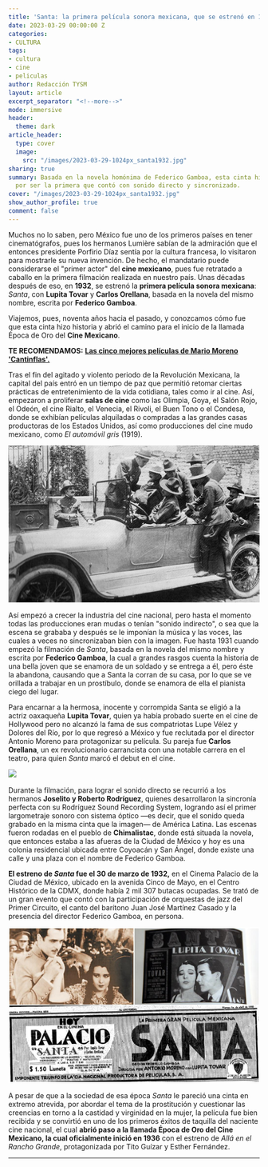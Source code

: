 ```yaml
---
title: 'Santa: la primera película sonora mexicana, que se estrenó en 1932'
date: 2023-03-29 00:00:00 Z
categories:
- CULTURA
tags:
- cultura
- cine
- peliculas
author: Redacción TYSM
layout: article
excerpt_separator: "<!--more-->"
mode: immersive
header:
  theme: dark
article_header:
  type: cover
  image:
    src: "/images/2023-03-29-1024px_santa1932.jpg"
sharing: true
summary: Basada en la novela homónima de Federico Gamboa, esta cinta hizo historia
  por ser la primera que contó con sonido directo y sincronizado.
cover: "/images/2023-03-29-1024px_santa1932.jpg"
show_author_profile: true
comment: false
---
```


Muchos no lo saben, pero México fue uno de los primeros países en tener cinematógrafos, pues los hermanos Lumière sabían de la admiración que el entonces presidente Porfirio Díaz sentía por la cultura francesa, lo visitaron para mostrarle su nueva invención. De hecho, el mandatario puede considerarse el "primer actor" del **cine mexicano**, pues fue retratado a caballo en la primera filmación realizada en nuestro país. Unas décadas después de eso, en **1932**, se estrenó la **primera película sonora mexicana**: _Santa_, con **Lupita Tovar** y **Carlos Orellana**, basada en la novela del mismo nombre, escrita por **Federico Gamboa**.

Viajemos, pues, noventa años hacia el pasado, y conozcamos cómo fue que esta cinta hizo historia y abrió el camino para el inicio de la llamada Época de Oro del **Cine Mexicano**.

**TE RECOMENDAMOS:** [**Las cinco mejores películas de Mario Moreno 'Cantinflas'.**](https://blog.tonoysumariachi.com/mexicanisimos/2022/09/26/las-cinco-mejores-peliculas-de-mario-moreno-cantinflas.html)

Tras el fin del agitado y violento periodo de la Revolución Mexicana, la capital del país entró en un tiempo de paz que permitió retomar ciertas prácticas de entretenimiento de la vida cotidiana, tales como ir al cine. Así, empezaron a proliferar **salas de cine** como las Olimpia, Goya, el Salón Rojo, el Odeón, el cine Rialto, el Venecia, el Rivoli, el Buen Tono o el Condesa, donde se exhibían películas alquiladas o compradas a las grandes casas productoras de los Estados Unidos, así como producciones del cine mudo mexicano, como _El automóvil gris_ (1919).

![](/images/2023-03-29-automovil-gris.jpeg)

Así empezó a crecer la industria del cine nacional, pero hasta el momento todas las producciones eran mudas o tenían "sonido indirecto", o sea que la escena se grababa y después se le imponían la música y las voces, las cuales a veces no sincronizaban bien con la imagen. Fue hasta 1931 cuando empezó la filmación de _Santa_, basada en la novela del mismo nombre y escrita por **Federico Gamboa**, la cual a grandes rasgos cuenta la historia de una bella joven que se enamora de un soldado y se entrega a él, pero éste la abandona, causando que a Santa la corran de su casa, por lo que se ve orillada a trabajar en un prostíbulo, donde se enamora de ella el pianista ciego del lugar.

Para encarnar a la hermosa, inocente y corrompida Santa se eligió a la actriz oaxaqueña **Lupita Tovar**, quien ya había probado suerte en el cine de Hollywood pero no alcanzó la fama de sus compatriotas Lupe Vélez y Dolores del Río, por lo que regresó a México y fue reclutada por el director Antonio Moreno para protagonizar su película. Su pareja fue **Carlos Orellana**, un ex revolucionario carrancista con una notable carrera en el teatro, para quien _Santa_ marcó el debut en el cine.

![](https://procine.cdmx.gob.mx/storage/app/media/Lupita%201.jpg)

Durante la filmación, para lograr el sonido directo se recurrió a los hermanos **Joselito y Roberto Rodríguez**, quienes desarrollaron la sincronía perfecta con su Rodríguez Sound Recording System, logrando así el primer largometraje sonoro con sistema óptico —es decir, que el sonido queda grabado en la misma cinta que la imagen— de América Latina. Las escenas fueron rodadas en el pueblo de **Chimalistac**, donde está situada la novela, que entonces estaba a las afueras de la Ciudad de México y hoy es una colonia residencial ubicada entre Coyoacán y San Ángel, donde existe una calle y una plaza con el nombre de Federico Gamboa.

**El estreno de _Santa_ fue el 30 de marzo de 1932,** en el Cinema Palacio de la Ciudad de México, ubicado en la avenida Cinco de Mayo, en el Centro Histórico de la CDMX, donde había 2 mil 307 butacas ocupadas. Se trató de un gran evento que contó con la participación de orquestas de jazz del Primer Circuito, el canto del barítono Juan José Martínez Casado y la presencia del director Federico Gamboa, en persona.

![](/images/2023-03-29-santaanuncio.jpeg)

A pesar de que a la sociedad de esa época _Santa_ le pareció una cinta en extremo atrevida, por abordar el tema de la prostitución y cuestionar las creencias en torno a la castidad y virginidad en la mujer, la película fue bien recibida y se convirtió en uno de los primeros éxitos de taquilla del naciente cine nacional, el cual **abrió paso a la llamada Época de Oro del Cine Mexicano, la cual oficialmente inició en 1936** con el estreno de _Allá en el Rancho Grande_, protagonizada por Tito Guízar y Esther Fernández.

***